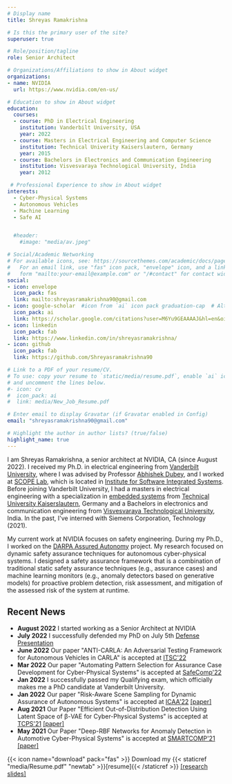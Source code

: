 ```yaml
---
# Display name
title: Shreyas Ramakrishna

# Is this the primary user of the site?
superuser: true

# Role/position/tagline
role: Senior Architect

# Organizations/Affiliations to show in About widget
organizations:
- name: NVIDIA
  url: https://www.nvidia.com/en-us/

# Education to show in About widget
education:
  courses:
  - course: PhD in Electrical Engineering
    institution: Vanderbilt University, USA
    year: 2022
  - course: Masters in Electrical Engineering and Computer Science
    institution: Technical Univerity Kaiserslautern, Germany
    year: 2015
  - course: Bachelors in Electronics and Communication Engineering
    institution: Visvesvaraya Technological University, India
    year: 2012

 # Professional Experience to show in About widget
interests:
  - Cyber-Physical Systems
  - Autonomous Vehicles
  - Machine Learning
  - Safe AI


  #header:
    #image: "media/av.jpeg"

# Social/Academic Networking
# For available icons, see: https://sourcethemes.com/academic/docs/page-builder/#icons
#   For an email link, use "fas" icon pack, "envelope" icon, and a link in the
#   form "mailto:your-email@example.com" or "/#contact" for contact widget.
social:
- icon: envelope
  icon_pack: fas
  link: mailto:shreyasramakrishna90@gmail.com
- icon: google-scholar  #icon from `ai` icon pack graduation-cap  # Alternatively, use `
  icon_pack: ai
  link: https://scholar.google.com/citations?user=M6Yu9GEAAAAJ&hl=en&oi=ao
- icon: linkedin
  icon_pack: fab
  link: https://www.linkedin.com/in/shreyasramakrishna/
- icon: github
  icon_pack: fab
  link: https://github.com/Shreyasramakrishna90

# Link to a PDF of your resume/CV.
# To use: copy your resume to `static/media/resume.pdf`, enable `ai` icons in `params.toml`,
# and uncomment the lines below.
#- icon: cv
#  icon_pack: ai
#  link: media/New_Job_Resume.pdf

# Enter email to display Gravatar (if Gravatar enabled in Config)
email: "shreyasramakrishna90@gmail.com"

# Highlight the author in author lists? (true/false)
highlight_name: true
---
```

<p align="justify">

I am Shreyas Ramakrishna, a senior architect at NVIDIA, CA (since August 2022). I received my Ph.D. in electrical engineering from [Vanderbilt University](https://www.vanderbilt.edu/), where I was advised by Professor [Abhishek Dubey](https://engineering.vanderbilt.edu/bio/abhishek-dubey), and I worked at [SCOPE Lab](https://scopelab.ai/index.html), which is located in [Institute for Software Integrated Systems](https://www.isis.vanderbilt.edu/). Before joining Vanderbilt University, I had a masters in electrical engineering with a specialization in [embedded systems](https://www.eit.uni-kl.de/en/topics/embedded-systems) from [Technical University Kaiserslautern](https://www.uni-kl.de/en/startseite), Germany and a Bachelors in electronics and communication engineering from [Visvesvaraya Technological University](https://vtu.ac.in/), India. In the past, I've interned with Siemens Corporation, Technology (2021).

My current work at NVIDIA focuses on safety engineering. During my Ph.D., I worked on the [DARPA Assured Autonomy](https://www.darpa.mil/program/assured-autonomy) project. My research focused on dynamic safety assurance techniques for autonomous cyber-physical systems. I designed a safety assurance framework that is a combination of traditional static safety assurance techniques (e.g., assurance cases) and machine learning monitors (e.g., anomaly detectors based on generative models) for proactive problem detection, risk assessment, and mitigation of the assessed risk of the system at runtime.   

</p>


## Recent News
* **August 2022** I started working as a Senior Architect at NVIDIA
* **July 2022** I successfully defended my PhD on July 5th [Defense Presentation](media/Dissertation-Presentation.pdf)
* **June 2022** Our paper "ANTI-CARLA: An Adversarial Testing Framework for Autonomous Vehicles in CARLA" is accepted at [ITSC'22](https://www.ieee-itsc2022.org/#/)
* **Mar 2022** Our paper "Automating Pattern Selection for Assurance Case Development for Cyber-Physical Systems" is accepted at [SafeComp'22](https://safecomp22.iks.fraunhofer.de/)
* **Jan 2022** I successfully passed my Qualifying exam, which officially makes me a PhD candidate at Vanderbilt University.
* **Jan 2022** Our paper "Risk-Aware Scene Sampling for Dynamic Assurance of Autonomous Systems" is accepted at [ICAA'22](https://iaa.jhu.edu/icaa/index.html) [[paper]](https://arxiv.org/abs/2202.13510)
* **Aug 2021** Our Paper "Efficient Out-of-Distribution Detection Using Latent Space of β-VAE for Cyber-Physical Systems" is accepted at [TCPS'21](https://dl.acm.org/journal/tcps/special-issue-ai) [[paper]](https://arxiv.org/abs/2108.11800)
* **May 2021** Our Paper "Deep-RBF Networks for Anomaly Detection in Automotive Cyber-Physical Systems" is accepted at [SMARTCOMP'21](https://www.smart-comp.info/) [[paper]](https://arxiv.org/abs/2103.14172)

<!-- * **May 2021** I will be interning at Siemens Corporation, Technology, over the summer. I will be working on the DARPA ARCOS project.
* **Mar 2021** Our Paper "ReSonAte: A Runtime Risk Assessment Framework for Autonomous Systems" is accepted at [SEAMS'21](https://conf.researchr.org/home/seams-2021) [[paper]](https://arxiv.org/abs/2102.09419) -->

{{< icon name="download" pack="fas" >}} Download my {{< staticref "media/Resume.pdf" "newtab" >}}[resume]{{< /staticref >}} [[research slides]](media/Shreyas-Research-Portfolio.pdf)
